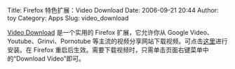 Title: Firefox 特色扩展：Video Download
Date: 2006-09-21 20:44
Author: toy
Category: Apps
Slug: video_download

[Video Download](http://www.viloader.net) 是一个实用的 Firefox
扩展，它允许你从 Google Video、Youtube、Grinvi、Pornotube
等主流的视频分享网站下载视频。可点击[这里](http://releases.mozilla.org/pub/mozilla.org/extensions/video_download/video_download-1.0.1-fx.xpi)进行安装。在
Firefox 重启后生效。需要下载视频时，只需单击页面右键菜单中的“Download
Video”即可。

